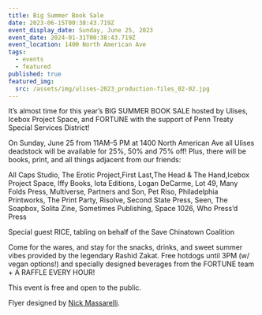 ```yaml
---
title: Big Summer Book Sale
date: 2023-06-15T00:38:43.719Z
event_display_date: Sunday, June 25, 2023
event_date: 2024-01-31T00:38:43.719Z
event_location: 1400 North American Ave
tags:
  - events
  - featured
published: true
featured_img:
  src: /assets/img/ulises-2023_production-files_02-02.jpg
---
```


It’s almost time for this year’s BIG SUMMER BOOK SALE hosted by Ulises, Icebox Project Space, and FORTUNE with the support of Penn Treaty Special Services District!

On Sunday, June 25 from 11AM–5 PM at 1400 North American Ave all Ulises deadstock will be available for 25%, 50% and 75% off! Plus, there will be books, print, and all things adjacent from our friends:

All Caps Studio, The Erotic Project,First Last,The Head & The Hand,Icebox Project Space, Iffy Books, Iota Editions, Logan DeCarme, Lot 49, Many Folds Press, Multiverse, Partners and Son, Pet Riso, Philadelphia Printworks, The Print Party, Risolve, Second State Press, Seen, The Soapbox, Solita Zine, Sometimes Publishing, Space 1026, Who Press’d Press

Special guest RICE, tabling on behalf of the Save Chinatown Coalition

Come for the wares, and stay for the snacks, drinks, and sweet summer vibes provided by the legendary Rashid Zakat. Free hotdogs until 3PM (w/ vegan options!) and specially designed beverages from the FORTUNE team + A RAFFLE EVERY HOUR!

This event is free and open to the public.

Flyer designed by [Nick Massarelli](https://nickmassarelli.com/).
